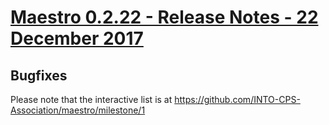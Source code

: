 
# [Maestro 0.2.22 - Release Notes - 22 December 2017](https://github.com/INTO-CPS-Association/maestro/milestone/1)

## Bugfixes

Please note that the interactive list is at <https://github.com/INTO-CPS-Association/maestro/milestone/1>
